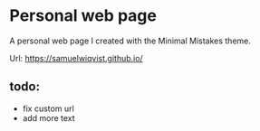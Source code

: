 # Personal web page

A personal web page I created with the Minimal Mistakes theme.

Url: https://samuelwiqvist.github.io/


## todo:

* fix custom url
* add more text 
